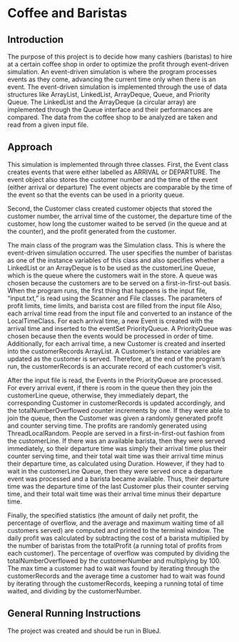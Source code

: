 <h1>Coffee and Baristas</h1>
<h2>Introduction</h2>
The purpose of this project is to decide how many cashiers (baristas) to hire at a certain coffee shop in order to optimize the profit through event-driven simulation. An event-driven simulation is where the program processes events as they come, advancing the current time only when there is an event. The event-driven simulation is implemented through the use of data structures like ArrayList, LinkedList, ArrayDeque, Queue, and Priority Queue. The LinkedList and the ArrayDeque (a circular array) are implemented through the Queue interface and their performances are compared. The data from the coffee shop to be analyzed are taken and read from a given input file.

<h2>Approach</h2>
This simulation is implemented through three classes. First, the Event class creates events that were either labelled as ARRIVAL or DEPARTURE. The event object also stores the customer number and the time of the event (either arrival or departure) The event objects are comparable by the time of the event so that the events can be used in a priority queue. 

Second, the Customer class created customer objects that stored the customer number, the arrival time of the customer, the departure time of the customer, how long the customer waited to be served (in the queue and at the counter), and the profit generated from the customer. 

The main class of the program was the Simulation class. This is where the event-driven simulation occurred. The user specifies the number of baristas as one of the instance variables of this class and also specifies whether a LinkedList or an ArrayDeque is to be used as the customerLine Queue, which is the queue where the customers wait in the store. A queue was chosen because the customers are to be served on a first-in-first-out basis. When the program runs, the first thing that happens is  the input file, “input.txt,” is read using the Scanner and File classes. The parameters of profit limits, time limits, and barista cost are filled from the input file Also, each arrival time read from the input file  and converted to an instance of the LocalTimeClass. For each arrival time, a new Event is created with the arrival time and inserted to the eventSet PriorityQueue. A PriorityQueue was chosen because then the events would be processed in order of time. Additionally, for each arrival time, a new Customer is created and inserted into the customerRecords ArrayList. A Customer’s instance variables are updated as the customer is served. Therefore, at the end of the program’s run, the customerRecords is an accurate record of each customer’s visit. 

After the input file is read, the Events in the PriorityQueue are processed. For every arrival event, if there is room in the queue then they join the customerLine queue, otherwise, they immediately depart, the corresponding Customer in customerRecords is updated accordingly, and the totalNumberOverflowed counter increments by one. If they were able to join the queue, then the Customer was given a randomly generated profit and counter serving time. The profits are randomly generated using ThreadLocalRandom.  People are served in a first-in-first-out fashion from the customerLine. If there was an available barista, then they were served immediately, so their departure time was simply their arrival time plus their counter serving time, and their total wait time was their arrival time minus their departure time, as calculated using Duration. However, if they had to wait in the customerLine Queue, then they were served once a departure event was processed and a barista became available. Thus, their departure time was the departure time of the last Customer plus their counter serving time, and their total wait time was their arrival time minus their departure time. 

Finally, the specified statistics (the amount of daily net profit, the percentage of overflow, and the average and maximum waiting time of all customers served) are computed and printed to the terminal window. The daily profit was calculated by subtracting the cost of a barista multiplied by the number of baristas from the totalProfit (a running total of profits from each customer). The percentage of overflow was computed by dividing the totalNumberOverflowed by the customerNumber and multiplying by 100. The max time a customer had to wait was found by iterating through the customerRecords and the average time a customer had to wait was found by iterating through the customerRecords, keeping a running total of time waited, and dividing by the customerNumber. 

<h2>General Running Instructions</h2>
The project was created and should be run in BlueJ. 
